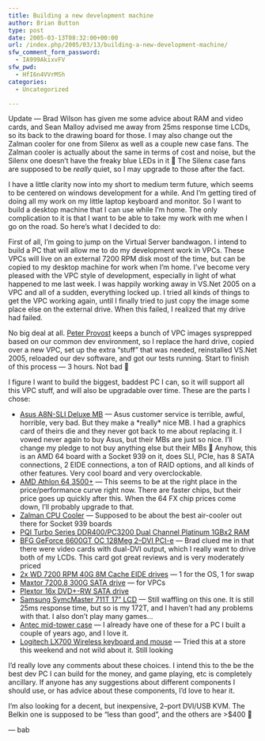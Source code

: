 ```yaml
---
title: Building a new development machine
author: Brian Button
type: post
date: 2005-03-13T08:32:00+00:00
url: /index.php/2005/03/13/building-a-new-development-machine/
sfw_comment_form_password:
  - IA999AkixvFV
sfw_pwd:
  - HfI6n4VVrMSh
categories:
  - Uncategorized

---
```

Update &mdash; Brad Wilson has given me some advice about RAM and video cards, and Sean Malloy advised me away from 25ms response time LCDs, so its back to the drawing board for those. I may also change out the Zalman cooler for one from Silenx as well as a couple new case fans.&nbsp;The Zalman cooler is actually about the same in terms of cost and noise,&nbsp;but the Silenx one doesn&rsquo;t have the freaky blue LEDs in it 🙂 The Silenx case fans are supposed to be&nbsp;_really_ quiet, so I may upgrade to those after the fact.&nbsp;

I have a little clarity now into my short to medium term future, which seems to be centered on windows development for a while. And I&rsquo;m getting tired of doing all my work on my little laptop keyboard and monitor. So I want to build a desktop machine that I can use while I&rsquo;m home. The only complication to it is that I want to be able to take my work with me when I go on the road. So here&rsquo;s what I decided to do:

First of all, I&rsquo;m going to jump on the Virtual Server bandwagon. I intend to build a PC that will allow me to do my development work in VPCs. These VPCs will live on an external 7200 RPM disk most of the time, but can be copied to my desktop machine for work when I&rsquo;m home. I&rsquo;ve become very pleased with the VPC style of development, especially in light of what happened to me last week. I was happily working away in VS.Net 2005 on a VPC and all of a sudden, everything locked up. I tried all kinds of things to get the VPC working again, until I finally tried to just copy the image some place else on the external drive. When this failed, I realized that my drive had failed.

No big deal at all. [Peter Provost][1] keeps a bunch of VPC images sysprepped based on our common dev environment, so I replace the hard drive, copied over a new VPC, set up the extra &ldquo;stuff&rdquo; that was needed, reinstalled VS.Net 2005, reloaded our dev software, and got our tests running. Start to finish of this process &mdash; 3 hours. Not bad 🙂

I figure I want to build the biggest, baddest PC I can, so it will support all this VPC stuff, and will also be upgradable over time. These are the parts I chose:

  * [Asus A8N-SLI Deluxe MB][2] &mdash; Asus customer service is terrible, awful, horrible, very bad. But they make a \*really\* nice MB. I had a graphics card of theirs die and they never got back to me about replacing it. I vowed never again to buy Asus, but their MBs are just so nice. I&rsquo;ll change my pledge to not buy anything else but their MBs 🙂 Anyhow, this is an AMD 64 board with a Socket 939 on it, does SLI, PCIe, has 8 SATA connections, 2 EIDE connections, a ton of RAID options, and all kinds of other features. Very cool board and very overclockable.
  * [AMD Athlon 64 3500+][3] &mdash; This seems to be at the right place in the price/performance curve right now. There are faster chips, but their price goes up quickly after this. When the 64 FX chip prices come down, I&rsquo;ll probably upgrade to that.
  * [Zalman CPU Cooler][4] &mdash; Supposed to be about the best air-cooler out there for Socket 939 boards
  * [PQI Turbo Series DDR400/PC3200 Dual Channel Platinum 1GBx2 RAM][5]
  * [BFG GeForce 6600GT OC 128Meg 2&ndash;DVI PCI-e][6] &mdash; Brad clued me in that there were video cards with dual-DVI output, which I really want to drive both of my LCDs. This card got great reviews and is very moderately priced
  * [2x WD 7200 RPM 40G 8M Cache EIDE drives][7] &mdash; 1 for the OS, 1 for swap
  * [Maxtor 7200.8 300G SATA drive][8] &mdash; for VPCs
  * [Plextor 16x DVD+-RW SATA drive][9]
  * [Samsung SymcMaster 711T 17&rdquo; LCD][10] &mdash; Still waffling on this one. It is still 25ms response time, but so is my 172T, and I haven&rsquo;t had any problems with that. I also don&rsquo;t play many games&hellip;
  * [Antec mid-tower case][11] &mdash; I already have one of these for a PC I built a couple of years ago, and I love it.
  * [Logitech LX700 Wireless keyboard and mouse][12] &mdash; Tried this at a store this weekend and not wild about it. Still looking

I&rsquo;d really love any comments about these choices. I intend this to the be the best dev PC I can build for the money, and game playing, etc is completely ancillary. If anyone has any suggestions about different components I should use, or has advice about these components, I&rsquo;d love to hear it.

I&rsquo;m also looking for a decent, but inexpensive, 2&ndash;port DVI/USB KVM. The Belkin one is supposed to be &ldquo;less than good&rdquo;, and the others are >$400 🙁

&mdash; bab

 [1]: http://peterprovost.org/
 [2]: http://usa.asus.com/products/mb/socket939/a8nsli-d/overview.htm
 [3]: http://www.amd.com/us-en/Processors/ProductInformation/0,,30_118_9485_9487,00.html
 [4]: http://www.zalmanusa.com/usa/product/view.asp?idx=147&code=005009
 [5]: http://www.pqimemory.com/spec.asp?link=/dc/PQI3200-2048DP.htm
 [6]: http://www.bfgtech.com/6600GT.html
 [7]: http://www.wdc.com/en/products/products.asp?DriveID=36
 [8]: http://www.seagate.com/cda/products/discsales/marketing/detail/0,1081,631,00.html
 [9]: http://www.plextor.com/english/products/716SA.htm
 [10]: http://product.samsung.com/cgi-bin/nabc/product/b2c_product_detail.jsp?eUser=&prod_id=MJ17BSABE&selTab=Specifications
 [11]: http://www.antec-inc.com/pro_details_enclosure.php?ProdID=80843
 [12]: http://www.logitech.com/index.cfm/products/details/CA/EN,CRID=486,CONTENTID=9438